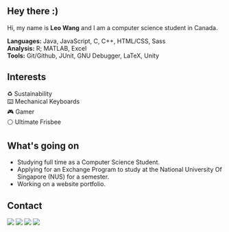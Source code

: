 <h2> 
    Hey there :)
</h2>

<p>
Hi, my name is <b>Leo Wang</b> and I am a computer science student in Canada.
<br>

<div>
    <p> <b>Languages:</b> Java, JavaScript, C, C++, HTML/CSS, Sass <br> <b>Analysis:</b> R; MATLAB, Excel <br> <b>Tools:</b> Git/Github, JUnit, GNU Debugger, LaTeX, Unity </p>
</div>


<h2>
    Interests
</h2>
<p>
    ♻️ Sustainability <br>
    ⌨️ Mechanical Keyboards <br>
    🎮 Gamer <br>
    ⚪ Ultimate Frisbee <br>
</p>

<h2>
    What's going on
</h2>
<ul>
    <li>Studying full time as a Computer Science Student.</li>
    <li>Applying for an Exchange Program to study at the National University Of Singapore (NUS) for a semester.</li>
    <li>Working on a website portfolio.</li>
</ul>

<h2>
    Contact
</h2>

[![](https://img.shields.io/badge/-Linkedin-0072b1?style=flat-square)](https://www.linkedin.com/in/notleowang/)
[![](https://img.shields.io/badge/-Twitter-1C9CEA?style=flat-square)](https://twitter.com/NotLeoWang)
[![](https://img.shields.io/badge/-Twitch-blueviolet?style=flat-square)](https://www.twitch.tv/notleowang/)
[![](https://img.shields.io/badge/-Youtube-c4302b?style=flat-square)](https://www.youtube.com/channel/UCRfvwifW3TthUnQwS53ruWQ)
